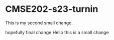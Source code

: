 # CMSE202-s23-turnin

This is my second small change.

hopefully final change
Hello this is a small change
